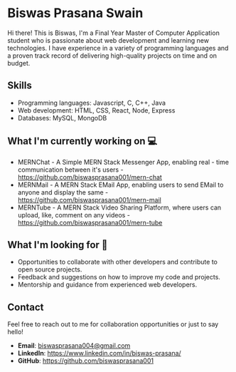 # Biswas Prasana Swain

Hi there! This is Biswas, I'm a Final Year Master of Computer Application student who is passionate about web development and learning new technologies. I have experience in a variety of programming languages and a proven track record of delivering high-quality projects on time and on budget.

## Skills
- Programming languages: Javascript, C, C++, Java
- Web development: HTML, CSS, React, Node, Express
- Databases: MySQL, MongoDB

## What I'm currently working on 💻

- MERNChat - A Simple MERN Stack Messenger App, enabling real - time communication between it's users - https://github.com/biswasprasana001/mern-chat
- MERNMail - A MERN Stack EMail App, enabling users to send EMail to anyone and display the same - https://github.com/biswasprasana001/mern-mail
- MERNTube - A MERN Stack Video Sharing Platform, where users can upload, like, comment on any videos - https://github.com/biswasprasana001/mern-tube

## What I'm looking for 🙌

- Opportunities to collaborate with other developers and contribute to open source projects.
- Feedback and suggestions on how to improve my code and projects.
- Mentorship and guidance from experienced web developers.

## Contact

Feel free to reach out to me for collaboration opportunities or just to say hello!

- **Email**: biswasprasana004@gmail.com
- **LinkedIn**: https://www.linkedin.com/in/biswas-prasana/
- **GitHub**: https://github.com/biswasprasana001
